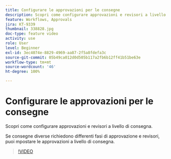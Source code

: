 ```yaml
---
title: Configurare le approvazioni per le consegne
description: Scopri come configurare approvazioni e revisori a livello di consegna.
feature: Workflows, Approvals
jira: KT-9339
thumbnail: 338828.jpg
doc-type: feature video
activity: use
role: User
level: Beginner
exl-id: 3ec4074e-8829-4969-aa87-2f5a8fdefa3c
source-git-commit: 05b49ca012d0d505b117a2fb6b12ff41b51be63e
workflow-type: tm+mt
source-wordcount: '46'
ht-degree: 100%

---
```


# Configurare le approvazioni per le consegne

Scopri come configurare approvazioni e revisori a livello di consegna.  

Se consegne diverse richiedono differenti fasi di approvazione e revisori, puoi mpostare le approvazioni a livello di consegna.

>[!VIDEO](https://video.tv.adobe.com/v/338828?quality=12&learn=on)
